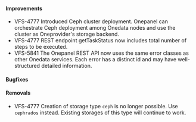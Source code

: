 #### Improvements

* VFS-4777 Introduced Ceph cluster deployment. Onepanel can orchestrate
  Ceph deployment among Onedata nodes and use the cluster as Oneprovider's
  storage backend.
* VFS-4777 REST endpoint getTaskStatus now includes total number of steps to be
  executed.
* VFS-5841 The Onepanel REST API now uses the same error classes as other
  Onedata services. Each error has a distinct id and may have well-structured
  detailed information.


#### Bugfixes


#### Removals

* VFS-4777 Creation of storage type `ceph` is no longer possible. Use `cephrados`
  instead. Existing storages of this type will continue to work.
